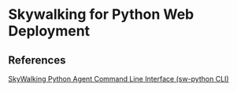 # Skywalking for Python Web Deployment


## References
[SkyWalking Python Agent Command Line Interface (sw-python CLI)](https://skywalking.apache.org/docs/skywalking-python/next/en/setup/cli/)
